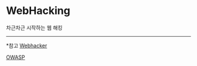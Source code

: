 # WebHacking
차근차근 시작하는 웹 해킹

* * * 

*참고
[Webhacker](https://webhacking.kr/)

[OWASP](https://owasp.org/www-community/attacks/)
